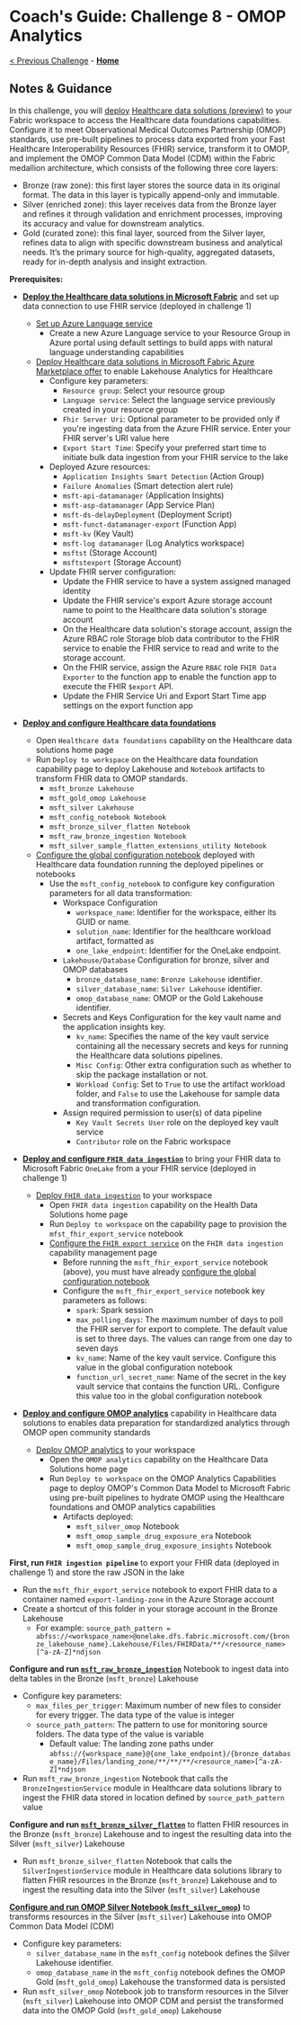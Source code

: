 # Coach's Guide: Challenge 8 - OMOP Analytics

[< Previous Challenge](./Solution07.md) - **[Home](../README.md)**

## Notes & Guidance

In this challenge, you will [deploy](https://learn.microsoft.com/en-us/industry/healthcare/healthcare-data-solutions/deploy) [Healthcare data solutions (preview)](https://learn.microsoft.com/en-us/industry/healthcare/healthcare-data-solutions/overview) to your Fabric workspace to access the Healthcare data foundations capabilities. Configure it to meet Observational Medical Outcomes Partnership (OMOP) standards, use pre-built pipelines to process data exported from your Fast Healthcare Interoperability Resources (FHIR) service, transform it to OMOP, and implement the OMOP Common Data Model (CDM) within the Fabric medallion architecture, which consists of the following three core layers:
- Bronze (raw zone): this first layer stores the source data in its original format. The data in this layer is typically append-only and immutable.
- Silver (enriched zone): this layer receives data from the Bronze layer and refines it through validation and enrichment processes, improving its accuracy and value for downstream analytics.
- Gold (curated zone): this final layer, sourced from the Silver layer, refines data to align with specific downstream business and analytical needs.  It’s the primary source for high-quality, aggregated datasets, ready for in-depth analysis and insight extraction.

**Prerequisites:**

- **[Deploy the Healthcare data solutions in Microsoft Fabric](https://learn.microsoft.com/en-us/industry/healthcare/healthcare-data-solutions/deploy#use-fhir-service)** and set up data connection to use FHIR service (deployed in challenge 1)
  - [Set up Azure Language service](https://learn.microsoft.com/en-us/industry/healthcare/healthcare-data-solutions/deploy?toc=%2Findustry%2Fhealthcare%2Ftoc.json&bc=%2Findustry%2Fbreadcrumb%2Ftoc.json#set-up-azure-language-service)
    - Create a new Azure Language service to your Resource Group in Azure portal using default settings to build apps with natural language understanding capabilities
  - [Deploy Healthcare data solutions in Microsoft Fabric Azure Marketplace offer](https://learn.microsoft.com/en-us/industry/healthcare/healthcare-data-solutions/deploy?toc=%2Findustry%2Fhealthcare%2Ftoc.json&bc=%2Findustry%2Fbreadcrumb%2Ftoc.json#deploy-azure-marketplace-offer) to enable Lakehouse Analytics for Healthcare
    - Configure key parameters:
      - `Resource group`: Select your resource group
      - `Language service`: Select the language service previously created in your resource group
      - `Fhir Server Uri`: Optional parameter to be provided only if you're ingesting data from the Azure FHIR service. Enter your FHIR server's URI value here
      - `Export Start Time`: Specify your preferred start time to initiate bulk data ingestion from your FHIR service to the lake
    - Deployed Azure resources:
      - `Application Insights Smart Detection` (Action Group)
      - `Failure Anomalies` (Smart detection alert rule)
      - `msft-api-datamanager` (Application Insights)
      - `msft-asp-datamanager` (App Service Plan)
      - `msft-ds-delayDeployment` (Deployment Script)
      - `msft-funct-datamanager-export` (Function App)
      - `msft-kv` (Key Vault)
      - `msft-log datamanager` (Log Analytics workspace)
      - `msftst` (Storage Account)
      - `msftstexport` (Storage Account)
    - Update FHIR server configuration:
      - Update the FHIR service to have a system assigned managed identity
      - Update the FHIR service's export Azure storage account name to point to the Healthcare data solution's storage account 
      - On the Healthcare data solution's storage account, assign the Azure RBAC role Storage blob data contributor to the FHIR service to enable the FHIR service to read and write to the storage account.
      - On the FHIR service, assign the Azure `RBAC` role `FHIR Data Exporter` to the function app to enable the function app to execute the FHIR `$export` API.
      - Update the FHIR Service Uri and Export Start Time app settings on the export function app

- **[Deploy and configure Healthcare data foundations](https://learn.microsoft.com/en-us/industry/healthcare/healthcare-data-solutions/healthcare-data-foundations-configure)**
  - Open `Healthcare data foundations` capability on the Healthcare data solutions home page
  - Run `Deploy to workspace` on the Healthcare data foundation capability page to deploy Lakehouse and `Notebook` artifacts to transform FHIR data to OMOP standards.
    - `msft_bronze Lakehouse`
    - `msft_gold_omop Lakehouse`
    - `msft_silver Lakehouse`
    - `msft_config_notebook Notebook`
    - `msft_bronze_silver_flatten Notebook`
    - `msft_raw_bronze_ingestion Notebook`
    - `msft_silver_sample_flatten_extensions_utility Notebook`
  - [Configure the global configuration notebook](https://learn.microsoft.com/en-us/industry/healthcare/healthcare-data-solutions/healthcare-data-foundations-configure#configure-the-global-configuration-notebook) deployed with Healthcare data foundation running the deployed pipelines or notebooks  
    - Use the `msft_config_notebook` to configure key configuration parameters for all data transformation:
        - Workspace Configuration
          - `workspace_name`: Identifier for the workspace, either its GUID or name.
          - `solution_name`: Identifier for the healthcare workload artifact, formatted as
          - `one_lake_endpoint`: Identifier for the OneLake endpoint.
        - `Lakehouse/Database` Configuration for bronze, silver and OMOP databases
          - `bronze_database_name`: `Bronze Lakehouse` identifier.
          - `silver_database_name`: `Silver Lakehouse` identifier.
          - `omop_database_name`: OMOP or the Gold Lakehouse identifier.
        - Secrets and Keys Configuration for the key vault name and the application insights key.
          - `kv_name`: Specifies the name of the key vault service containing all the necessary secrets and keys for running the Healthcare data solutions pipelines.
          - `Misc Config`: Other extra configuration such as whether to skip the package installation or not.
          - `Workload Config`: Set to `True` to use the artifact workload folder, and `False` to use the Lakehouse for sample data and transformation configuration.
        - Assign required permission to user(s) of data pipeline
          - `Key Vault Secrets User` role on the deployed key vault service
          - `Contributor` role on the Fabric workspace
  
- **[Deploy and configure `FHIR data ingestion`](https://learn.microsoft.com/en-us/industry/healthcare/healthcare-data-solutions/fhir-data-ingestion-configure)** to bring your FHIR data to Microsoft Fabric `OneLake` from a your FHIR service (deployed in challenge 1)
  - [Deploy `FHIR data ingestion`](https://learn.microsoft.com/en-us/industry/healthcare/healthcare-data-solutions/fhir-data-ingestion-configure#deploy-fhir-data-ingestion) to your workspace
    - Open `FHIR data ingestion` capability on the Health Data Solutions home page
    - Run `Deploy to workspace` on the capability page to provision the `mfst_fhir_export_service` notebook
    - [Configure the `FHIR export service`](https://learn.microsoft.com/en-us/industry/healthcare/healthcare-data-solutions/fhir-data-ingestion-configure#configure-the-fhir-export-service) on the `FHIR data ingestion` capability management page
      - Before running the `msft_fhir_export_service` notebook (above), you must have already [configure the global configuration notebook](https://learn.microsoft.com/en-us/industry/healthcare/healthcare-data-solutions/healthcare-data-foundations-configure#configure-the-global-configuration-notebook)
      - Configure the `msft_fhir_export_service` notebook key parameters as follows:
        - `spark`: Spark session
        - `max_polling_days`: The maximum number of days to poll the FHIR server for export to complete. The default value is set to three days. The values can range from one day to seven days
        - `kv_name`: Name of the key vault service. Configure this value in the global configuration notebook
        - `function_url_secret_name`: Name of the secret in the key vault service that contains the function URL. Configure this value too in the global configuration notebook

- **[Deploy and configure OMOP analytics](https://learn.microsoft.com/en-us/industry/healthcare/healthcare-data-solutions/omop-analytics-configure)** capability in Healthcare data solutions to enables data preparation for standardized analytics through OMOP open community standards
  - [Deploy OMOP analytics](https://learn.microsoft.com/en-us/industry/healthcare/healthcare-data-solutions/omop-analytics-configure#deploy-omop-analytics) to your workspace
    - Open the `OMOP analytics` capability on the Healthcare Data Solutions home page
    - Run `Deploy to workspace` on the OMOP Analytics Capabilities page to deploy OMOP's Common Data Model to Microsoft Fabric using pre-built pipelines to hydrate OMOP using the Healthcare foundations and OMOP analytics capabilities
      - Artifacts deployed:
        - `msft_silver_omop` Notebook
        - `msft_omop_sample_drug_exposure_era` Notebook
        - `msft_omop_sample_drug_exposure_insights` Notebook

**First, run `FHIR ingestion pipeline`** to export your FHIR data (deployed in challenge 1) and store the raw JSON in the lake
  - Run the `msft_fhir_export_service` notebook to export FHIR data to a container named `export-landing-zone` in the Azure Storage account
  - Create a shortcut of this folder in your storage account in the Bronze Lakehouse
    - For example:
        `source_path_pattern = abfss://<workspace_name>@onelake.dfs.fabric.microsoft.com/{bronze_lakehouse_name}.Lakehouse/Files/FHIRData/**/<resource_name>[^a-zA-Z]*ndjson`

**Configure and run [`msft_raw_bronze_ingestion`](https://learn.microsoft.com/en-us/industry/healthcare/healthcare-data-solutions/healthcare-data-foundations-configure#healthcare_msft_raw_bronze_ingestion)** Notebook to ingest data into delta tables in the Bronze (`msft_bronze`) Lakehouse
  - Configure key parameters:
    - `max_files_per_trigger`: Maximum number of new files to consider for every trigger. The data type of the value is integer
    - `source_path_pattern`: The pattern to use for monitoring source folders. The data type of the value is variable
      - Default value: The landing zone paths under `abfss://{workspace_name}@{one_lake_endpoint}/{bronze_database_name}/Files/landing_zone/**/**/**/<resource_name>[^a-zA-Z]*ndjson`
  - Run `msft_raw_bronze_ingestion` Notebook that calls the  `BronzeIngestionService` module in Healthcare data solutions library to ingest the FHIR data stored in location defined by `source_path_pattern` value

**Configure and run [`msft_bronze_silver_flatten`](https://learn.microsoft.com/en-us/industry/healthcare/healthcare-data-solutions/healthcare-data-foundations-configure#healthcare_msft_bronze_silver_flatten)** to flatten FHIR resources in the Bronze (`msft_bronze`) Lakehouse and to ingest the resulting data into the Silver (`msft_silver`) Lakehouse
  - Run `msft_bronze_silver_flatten` Notebook that calls the  `SilverIngestionService` module in Healthcare data solutions library to flatten FHIR resources in the Bronze (`msft_bronze`) Lakehouse and to ingest the resulting data into the Silver (`msft_silver`) Lakehouse
 
**[Configure and run OMOP Silver Notebook (`msft_silver_omop`)](https://learn.microsoft.com/en-us/industry/healthcare/healthcare-data-solutions/omop-analytics-configure?toc=%2Findustry%2Fhealthcare%2Ftoc.json&amp%3Bbc=%2Findustry%2Fbreadcrumb%2Ftoc.json#configure-the-omop-silver-notebook)** to transforms resources in the Silver (`msft_silver`) Lakehouse into OMOP Common Data Model (CDM)
  - Configure key parameters:
    - `silver_database_name` in the `msft_config` notebook defines the Silver Lakehouse identifier. 
    - `omop_database_name` in the `msft_config` notebook defines the OMOP Gold (`msft_gold_omop`) Lakehouse the transformed data is persisted
  - Run `msft_silver_omop` Notebook job to transform resources in the Silver (`msft_silver`) Lakehouse into OMOP CDM and persist the transformed data into the OMOP Gold (`msft_gold_omop`) Lakehouse 





